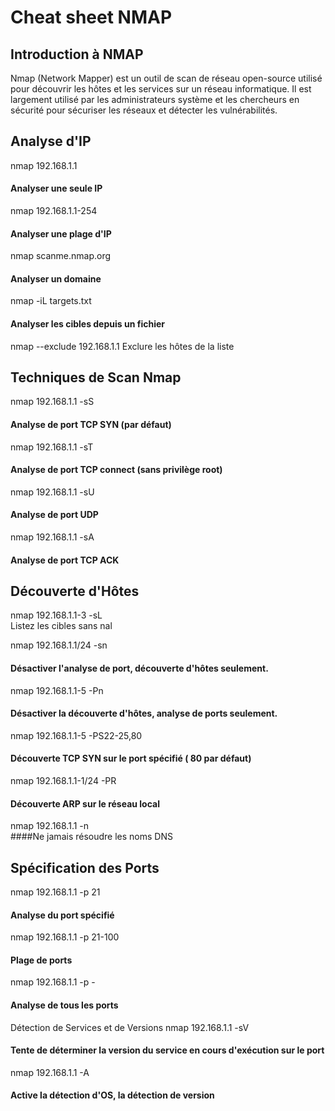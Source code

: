 
# Cheat sheet NMAP
## Introduction à NMAP
 Nmap (Network Mapper) est un outil de scan de réseau open-source utilisé pour découvrir les hôtes et les services sur un réseau informatique. Il est largement utilisé par les administrateurs système et les chercheurs en sécurité pour sécuriser les réseaux et détecter les vulnérabilités.

## Analyse d'IP

nmap 192.168.1.1  
#### Analyser une seule IP

nmap 192.168.1.1-254  
#### Analyser une plage d'IP

nmap scanme.nmap.org  
#### Analyser un domaine

nmap -iL targets.txt  
 #### Analyser les cibles depuis un fichier

nmap --exclude 192.168.1.1  Exclure les hôtes de la liste


## Techniques de Scan Nmap

nmap 192.168.1.1 -sS  
#### Analyse de port TCP SYN (par défaut)

nmap 192.168.1.1 -sT  
#### Analyse de port TCP connect (sans privilège root)

nmap 192.168.1.1 -sU  
#### Analyse de port UDP

nmap 192.168.1.1 -sA  
#### Analyse de port TCP ACK


## Découverte d'Hôtes

nmap 192.168.1.1-3 -sL  
Listez les cibles sans nal

nmap 192.168.1.1/24 -sn  
#### Désactiver l'analyse de port, découverte d'hôtes seulement.

nmap 192.168.1.1-5 -Pn  
#### Désactiver la découverte d'hôtes, analyse de ports seulement.

nmap 192.168.1.1-5 -PS22-25,80  
#### Découverte TCP SYN sur le port spécifié ( 80 par défaut)

nmap 192.168.1.1-1/24 -PR  
#### Découverte ARP sur le réseau local

nmap 192.168.1.1 -n  
####Ne jamais résoudre les noms DNS


## Spécification des Ports
nmap 192.168.1.1 -p 21  
#### Analyse du port spécifié

nmap 192.168.1.1 -p 21-100  
#### Plage de ports

nmap 192.168.1.1 -p -  
#### Analyse de tous les ports



Détection de Services et de Versions
nmap 192.168.1.1 -sV  
#### Tente de déterminer la version du service en cours d'exécution sur le port

nmap 192.168.1.1 -A  
#### Active la détection d'OS, la détection de version